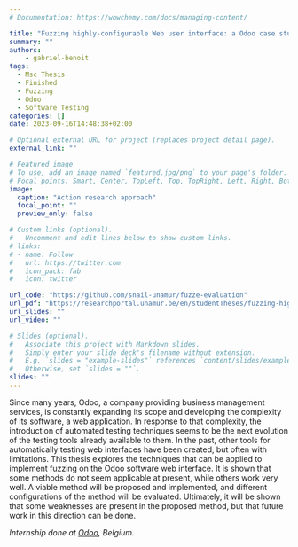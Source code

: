 ```yaml
---
# Documentation: https://wowchemy.com/docs/managing-content/

title: "Fuzzing highly-configurable Web user interface: a Odoo case study"
summary: ""
authors: 
    - gabriel-benoit
tags:
  - Msc Thesis
  - Finished
  - Fuzzing
  - Odoo
  - Software Testing
categories: []
date: 2023-09-16T14:48:38+02:00

# Optional external URL for project (replaces project detail page).
external_link: ""

# Featured image
# To use, add an image named `featured.jpg/png` to your page's folder.
# Focal points: Smart, Center, TopLeft, Top, TopRight, Left, Right, BottomLeft, Bottom, BottomRight.
image:
  caption: "Action research approach"
  focal_point: ""
  preview_only: false

# Custom links (optional).
#   Uncomment and edit lines below to show custom links.
# links:
# - name: Follow
#   url: https://twitter.com
#   icon_pack: fab
#   icon: twitter

url_code: "https://github.com/snail-unamur/fuzze-evaluation"
url_pdf: "https://researchportal.unamur.be/en/studentTheses/fuzzing-highly-configurable-web-user-interface"
url_slides: ""
url_video: ""

# Slides (optional).
#   Associate this project with Markdown slides.
#   Simply enter your slide deck's filename without extension.
#   E.g. `slides = "example-slides"` references `content/slides/example-slides.md`.
#   Otherwise, set `slides = ""`.
slides: ""
---
```


Since many years, Odoo, a company providing business management services, is constantly expanding its scope and developing the complexity of its software, a web application. In response to that complexity, the introduction of automated testing techniques seems to be the next evolution of the testing tools already available to them. In the past, other tools for automatically testing web interfaces have been created, but often with limitations. This thesis explores the techniques that can be applied to implement fuzzing on the Odoo software web interface. It is shown that some methods do not seem applicable at present, while others work very well. A viable method will be proposed and implemented, and different configurations of the method will be evaluated. Ultimately, it will be shown that some weaknesses are present in the proposed method, but that future work in this direction can be done.

*Internship done at [Odoo](https://www.odoo.com/), Belgium.*
